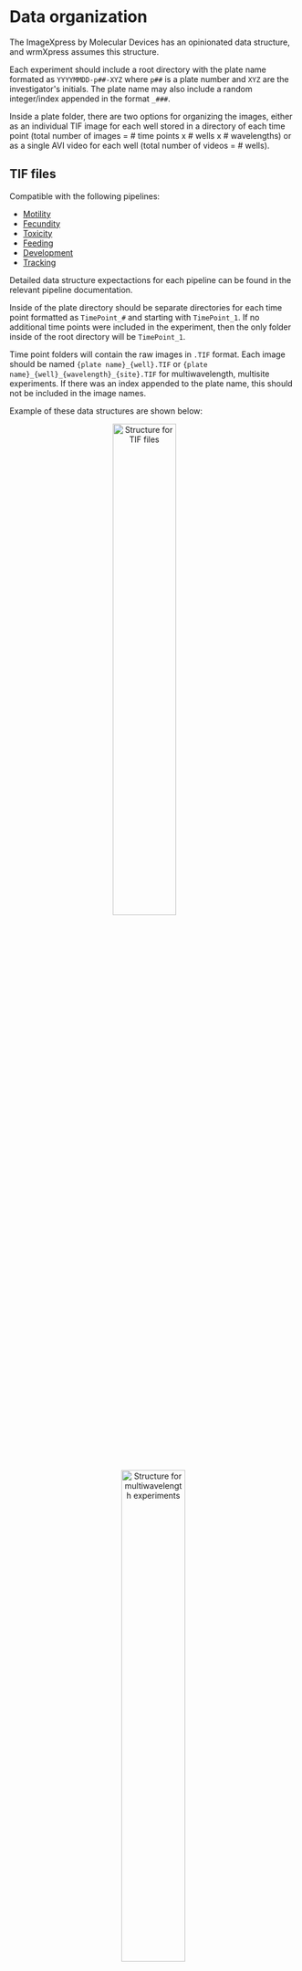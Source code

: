 # Data organization

The ImageXpress by Molecular Devices has an opinionated data structure, and wrmXpress assumes this structure.

Each experiment should include a root directory with the plate name formated as `YYYYMMDD-p##-XYZ` where `p##` is a plate number and `XYZ` are the investigator's initials. The plate name may also include a random integer/index appended in the format `_###`.

Inside a plate folder, there are two options for organizing the images, either as an individual TIF image for each well stored in a directory of each time point (total number of images = # time points x # wells x # wavelengths) or as a single AVI video for each well (total number of videos = # wells).

## TIF files

Compatible with the following pipelines:

- [Motility](pipelines/motility.md)
- [Fecundity](pipelines/fecundity.md)
- [Toxicity](pipelines/toxicity.md)
- [Feeding](pipelines/feeding.md)
- [Development](pipelines/development.md)
- [Tracking](pipelines/tracking.md)

Detailed data structure expectactions for each pipeline can be found in the relevant pipeline documentation.

Inside of the plate directory should be separate directories for each time point formatted as `TimePoint_#` and starting with `TimePoint_1`. If no additional time points were included in the experiment, then the only folder inside of the root directory will be `TimePoint_1`.

Time point folders will contain the raw images in `.TIF` format. Each image should be named `{plate name}_{well}.TIF` or `{plate name}_{well}_{wavelength}_{site}.TIF` for multiwavelength, multisite experiments. If there was an index appended to the plate name, this should not be included in the image names.

Example of these data structures are shown below:

<p align="center">
  <img alt="Structure for TIF files" src="../img/tif_structure.png" width="47%">
&nbsp; &nbsp; &nbsp; &nbsp;
  <img alt="Structure for multiwavelength experiments" src="../img/multiwavelength_structure.png" width="47%">
</p>

*Note that a `.HTD` files are included in these structure, which is generated by the ImageXpress but not necessary for wrmXpress usage.*

## AVI files

Compatible with the following pipelines:

- [Motility](pipelines/motility.md)
- [Tracking](pipelines/tracking.md)

Some pipelines accept AVI video files instead TIF files within time point folders. In this case, the root plate folder should contain the AVI files in the format `{plate name}_{well}.AVI`, as below:

<img src="../img/avi_structure.png" width="40%" hspace="10" align="top-left"/>

In this case, the AVI file structure needs to be selected in Configuration. During analysis, the files may be rearranged to include the time point/TIF structure described above. If so, it is recommended that subsequent analyses should  maintain the reorganized structure and adjust the Configuration selections accordingly.